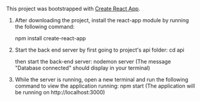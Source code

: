 This project was bootstrapped with [Create React App](https://github.com/facebook/create-react-app).


1. After downloading the project, install the react-app module by running the following command: 

     npm install create-react-app
     
2. Start the back end server by first going to project's api folder:
     cd api
    
   then start the back-end server:
     nodemon server
     (The message "Database connected" should display in your terminal)
    
3. While the server is running, open a new terminal and run the following command to view the application running: 
     npm start
     (The application will be running on http://localhost:3000)
     
  
